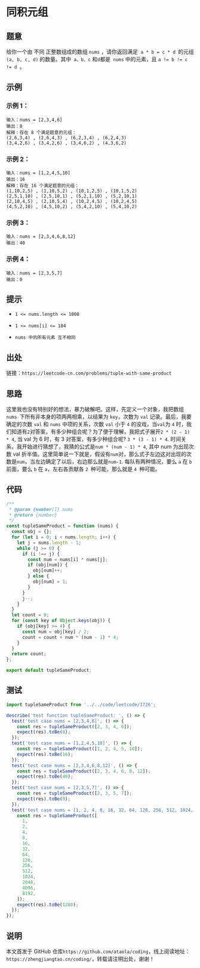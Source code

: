 # 同积元组

## 题意

给你一个由 不同 正整数组成的数组 `nums` ，请你返回满足  `a * b = c * d `的元组 `(a, b, c, d)` 的数量。其中` a、b、c` 和`d`都是` nums` 中的元素，且 `a != b != c != d `。

## 示例

### 示例 1：

```
输入：nums = [2,3,4,6]
输出：8
解释：存在 8 个满足题意的元组：
(2,6,3,4) , (2,6,4,3) , (6,2,3,4) , (6,2,4,3)
(3,4,2,6) , (3,4,2,6) , (3,4,6,2) , (4,3,6,2)
```

### 示例 2：

```
输入：nums = [1,2,4,5,10]
输出：16
解释：存在 16 个满足题意的元组：
(1,10,2,5) , (1,10,5,2) , (10,1,2,5) , (10,1,5,2)
(2,5,1,10) , (2,5,10,1) , (5,2,1,10) , (5,2,10,1)
(2,10,4,5) , (2,10,5,4) , (10,2,4,5) , (10,2,4,5)
(4,5,2,10) , (4,5,10,2) , (5,4,2,10) , (5,4,10,2)
```

### 示例 3：

```
输入：nums = [2,3,4,6,8,12]
输出：40
```

### 示例 4：

```
输入：nums = [2,3,5,7]
输出：0
```

## 提示

- `1 <= nums.length <= 1000`

- `1 <= nums[i] <= 104`

- `nums 中的所有元素 互不相同`

## 出处

链接：`https://leetcode-cn.com/problems/tuple-with-same-product`

## 思路

这里我也没有特别好的想法，暴力破解吧。这样，先定义一个对象，我把数组 `nums `下所有非本身的项两两相乘，以结果为 `key`，次数为 `val` 记录。最后，我要确定的次数 `val` 和 `nums` 中项的关系，次数 `val` 小于 `4` 的没戏，当`val`为 `4` 时，我们知道有`2`对答案，有多少种组合呢？为了便于理解，我把式子展开`2 * (2 - 1) * 4`, 当 val 为 6 时，有 3 对答案，有多少种组合呢? `3 * (3 - 1) * 4`. 时间关系，我开始进行猜想了，我猜的公式是`num * (num - 1) * 4`, 其中 num 为出现次数 val 折半值。这里简单说一下就是，假设有`num`对，那么式子左边这对出现的次数是`num`，当左边确定了以后，右边那么就是`num-1`. 每队有两种情况，要么 `a` 在 `b `前面，要么 `b` 在 `a`，左右各贡献各 `2 `种可能，那么就是 `4 `种可能。

## 代码

```javascript
/**
 * @param {number[]} nums
 * @return {number}
 */
const tupleSameProduct = function (nums) {
  const obj = {};
  for (let i = 0; i < nums.length; i++) {
    let j = nums.length - 1;
    while (j >= 0) {
      if (i !== j) {
        const num = nums[i] * nums[j];
        if (obj[num]) {
          obj[num]++;
        } else {
          obj[num] = 1;
        }
      }
      j--;
    }
  }
  let count = 0;
  for (const key of Object.keys(obj)) {
    if (obj[key] >= 4) {
      const num = obj[key] / 2;
      count = count + num * (num - 1) * 4;
    }
  }
  return count;
};

export default tupleSameProduct;
```

## 测试

```javascript
import tupleSameProduct from '../../code/leetcode/1726';

describe('test function tupleSameProduct: ', () => {
  test('test case nums = [2,3,4,6]', () => {
    const res = tupleSameProduct([2, 3, 4, 6]);
    expect(res).toBe(8);
  });
  test('test case nums = [1,2,4,5,10]', () => {
    const res = tupleSameProduct([1, 2, 4, 5, 10]);
    expect(res).toBe(16);
  });
  test('test case nums = [2,3,4,6,8,12]', () => {
    const res = tupleSameProduct([2, 3, 4, 6, 8, 12]);
    expect(res).toBe(40);
  });
  test('test case nums = [2,3,5,7]', () => {
    const res = tupleSameProduct([2, 3, 5, 7]);
    expect(res).toBe(0);
  });
  test('test case nums = [1, 2, 4, 8, 16, 32, 64, 128, 256, 512, 1024, 2048, 4096, 8192]', () => {
    const res = tupleSameProduct([
      1,
      2,
      4,
      8,
      16,
      32,
      64,
      128,
      256,
      512,
      1024,
      2048,
      4096,
      8192,
    ]);
    expect(res).toBe(1288);
  });
});
```

## 说明

本文首发于 GitHub 仓库`https://github.com/ataola/coding`，线上阅读地址：`https://zhengjiangtao.cn/coding/`，转载请注明出处，谢谢！

